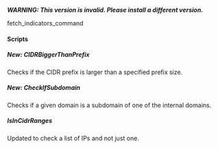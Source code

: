 ***WARNING: This version is invalid. Please install a different version.***

fetch_indicators_command
#### Scripts

##### New: CIDRBiggerThanPrefix
Checks if the CIDR prefix is larger than a specified prefix size.
##### New: CheckIfSubdomain
Checks if a given domain is a subdomain of one of the internal domains.
##### IsInCidrRanges
Updated to check a list of IPs and not just one.